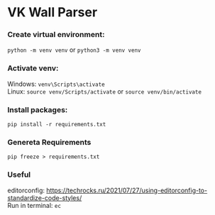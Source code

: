 # VK Wall Parser

### Create virtual environment:

`python -m venv venv` or `python3 -m venv venv`

### Activate venv:

Windows: `venv\Scripts\activate`  
Linux: `source venv/Scripts/activate` or `source venv/bin/activate`

### Install packages:

`pip install -r requirements.txt`

### Genereta Requirements

`pip freeze > requirements.txt`

### Useful

editorconfig: https://techrocks.ru/2021/07/27/using-editorconfig-to-standardize-code-styles/  
Run in terminal: `ec`
